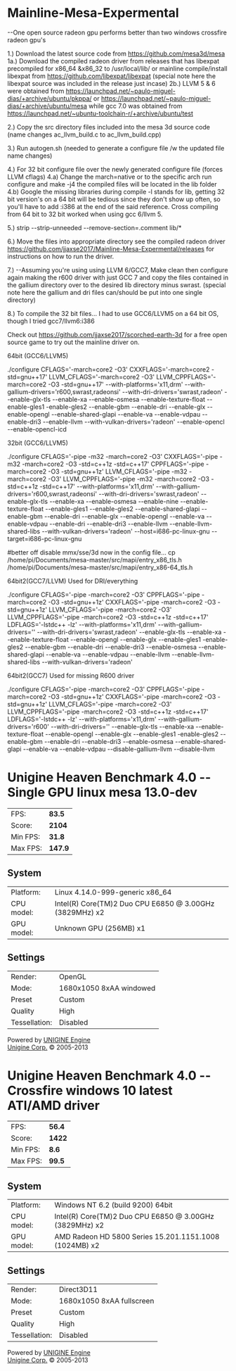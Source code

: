 # Mainline-Mesa-Expermental

--One open source radeon gpu performs better than two windows crossfire radeon gpu's

1.) Download the latest source code from https://github.com/mesa3d/mesa
1a.) Download the compiled radeon driver from releases that has libexpat precompiled for x86_64 &x86_32 to /usr/local/lib/ or mainline compile/install libexpat from https://github.com/libexpat/libexpat (special note here the libexpat source was included in the release just incase)
2b.) LLVM 5 & 6 were obtained from https://launchpad.net/~paulo-miguel-dias/+archive/ubuntu/pkppa/ or https://launchpad.net/~paulo-miguel-dias/+archive/ubuntu/mesa  while gcc 7.0 was obtained from https://launchpad.net/~ubuntu-toolchain-r/+archive/ubuntu/test

2.) Copy the src directory files included into the mesa 3d source code (name changes ac_llvm_build.c to ac_llvm_build.cpp)

3.) Run autogen.sh (needed to generate a configure file /w the updated file name changes)

4.) For 32 bit configure file over the newly generated configure file (forces LLVM cflags) 4.a) Change the march=native or to the specific arch run configure and make -j4 the compiled files will be located in the lib folder 4.b) Google the missing libraries during compile -l stands for lib, getting 32 bit version's on a 64 bit will be tedious since they don't show up often, so you'll have to add :i386 at the end of the said reference. Cross compiling from 64 bit to 32 bit worked when using gcc 6/llvm 5.

5.) strip --strip-unneeded --remove-section=.comment lib/*

6.) Move the files into appropriate directory see the compiled radeon driver https://github.com/jjaxse2017/Mainline-Mesa-Expermental/releases for instructions on how to run the driver.

7.) --Assuming you're using using LLVM 6/GCC7, Make clean then configure again making the r600 driver with just GCC 7 and copy the files contained in the gallium directory over to the desired lib directory minus swrast. (special note here the gallium and dri files can/should be put into one single directory)

8.) To compile the 32 bit files... I had to use GCC6/LLVM5 on a 64 bit OS, though I tried gcc7/llvm6:i386

Check out https://github.com/jjaxse2017/scorched-earth-3d for a free open source game to try out the mainline driver on. 

64bit (GCC6/LLVM5)

./configure CFLAGS='-march=core2 -O3' CXXFLAGS='-march=core2 -std=gnu++17' LLVM_CFLAGS='-march=core2 -O3' LLVM_CPPFLAGS='-march=core2 -O3 -std=gnu++17' --with-platforms='x11,drm' --with-gallium-drivers='r600,swrast,radeonsi' --with-dri-drivers='swrast,radeon' --enable-glx-tls --enable-xa --enable-osmesa --enable-texture-float --enable-gles1 -enable-gles2 --enable-gbm --enable-dri  --enable-glx --enable-opengl --enable-shared-glapi --enable-va --enable-vdpau --enable-dri3 --enable-llvm --with-vulkan-drivers='radeon' --enable-opencl --enable-opencl-icd



32bit (GCC6/LLVM5)

./configure CFLAGS='-pipe -m32 -march=core2 -O3' CXXFLAGS='-pipe -m32 -march=core2 -O3 -std=c++1z -std=c++17' CPPFLAGS='-pipe -march=core2 -O3 -std=gnu++1z' LLVM_CFLAGS='-pipe -m32 -march=core2 -O3' LLVM_CPPFLAGS='-pipe -m32 -march=core2 -O3 -std=c++1z -std=c++17' --with-platforms='x11,drm' --with-gallium-drivers='r600,swrast,radeonsi' --with-dri-drivers='swrast,radeon' --enable-glx-tls --enable-xa --enable-osmesa --enable-nine --enable-texture-float --enable-gles1 --enable-gles2 --enable-shared-glapi --enable-gbm --enable-dri  --enable-glx --enable-opengl --enable-va --enable-vdpau --enable-dri --enable-dri3 --enable-llvm --enable-llvm-shared-libs --with-vulkan-drivers='radeon' --host=i686-pc-linux-gnu --target=i686-pc-linux-gnu

#better off disable mmx/sse/3d now in the config file... cp /home/pi/Documents/mesa-master/src/mapi/entry_x86_tls.h /home/pi/Documents/mesa-master/src/mapi/entry_x86-64_tls.h

64bit2(GCC7/LLVM) Used for DRI/everything

./configure CFLAGS='-pipe -march=core2 -O3' CPPFLAGS='-pipe -march=core2 -O3 -std=gnu++1z' CXXFLAGS='-pipe -march=core2 -O3 -std=gnu++1z' LLVM_CFLAGS='-pipe -march=core2 -O3' LLVM_CPPFLAGS='-pipe -march=core2 -O3 -std=c++1z -std=c++17' LDFLAGS='-lstdc++ -lz' --with-platforms='x11,drm' --with-gallium-drivers='' --with-dri-drivers='swrast,radeon' --enable-glx-tls --enable-xa --enable-texture-float --enable-opengl --enable-glx --enable-gles1 -enable-gles2 --enable-gbm --enable-dri --enable-dri3  --enable-osmesa --enable-shared-glapi --enable-va --enable-vdpau  --enable-llvm --enable-llvm-shared-libs --with-vulkan-drivers='radeon'

64bit2(GCC7) Used for missing R600 driver

./configure CFLAGS='-pipe -march=core2 -O3' CPPFLAGS='-pipe -march=core2 -O3 -std=gnu++1z' CXXFLAGS='-pipe -march=core2 -O3 -std=gnu++1z' LLVM_CFLAGS='-pipe -march=core2 -O3' LLVM_CPPFLAGS='-pipe -march=core2 -O3 -std=c++1z -std=c++17' LDFLAGS='-lstdc++ -lz' --with-platforms='x11,drm' --with-gallium-drivers='r600' --with-dri-drivers='' --enable-glx-tls --enable-xa --enable-texture-float --enable-opengl --enable-glx --enable-gles1 -enable-gles2 --enable-gbm --enable-dri --enable-dri3  --enable-osmesa --enable-shared-glapi --enable-va --enable-vdpau --disable-gallium-llvm --disable-llvm


<?xml version="1.0" encoding="utf-8" standalone="yes"?>
<!DOCTYPE html PUBLIC "-//W3C//DTD XHTML 1.0 Strict//EN" "http://www.w3.org/TR/xhtml1/DTD/xhtml1-strict.dtd">
<html><head>

<h1>Unigine Heaven Benchmark 4.0 -- Single GPU linux mesa 13.0-dev</h1>
<table class="result">
<tr><td class="right">FPS:</td><td><div class="orange"><strong>83.5</strong></div></td></tr>
<tr><td class="right">Score:</td><td><div class="orange"><strong>2104</strong></div></td></tr>
<tr><td class="right">Min FPS:</td><td><div class="orange"><strong>31.8</strong></div></td></tr>
<tr><td class="right">Max FPS:</td><td><div class="orange"><strong>147.9</strong></div></td></tr>
</table>
<h2>System</h2>
<table class="detail">
<tr><td class="right">Platform:</td><td><div class="highlight">Linux 4.14.0-999-generic x86_64</div></td></tr>
<tr><td class="right">CPU model:</td><td><div class="highlight">Intel(R) Core(TM)2 Duo CPU     E6850  @ 3.00GHz (3829MHz) x2</div></td></tr>
<tr><td class="right">GPU model:</td><td><div class="highlight">Unknown GPU (256MB) x1</div></td></tr>
</table>
<h2>Settings</h2>
<table class="detail">
<tr><td class="right">Render:</td><td><div class="highlight">OpenGL</div></td></tr>
<tr><td class="right">Mode:</td><td><div class="highlight">1680x1050 8xAA windowed</div></td></tr>
<tr><td class="right">Preset</td><td><div class="highlight">Custom</div></td></tr>
<tr><td class="right">Quality</td><td><div class="highlight">High</div></td></tr>
<tr><td class="right">Tessellation:</td><td>Disabled</td></tr>
</table>
<div class="engine">Powered by <a href="http://unigine.com/products/unigine/">UNIGINE Engine</a></div>
<div class="copyright"><a href="http://unigine.com/">Unigine Corp.</a> &copy; 2005-2013</div>
</body></html>


<?xml version="1.0" encoding="utf-8" standalone="yes"?>
<!DOCTYPE html PUBLIC "-//W3C//DTD XHTML 1.0 Strict//EN" "http://www.w3.org/TR/xhtml1/DTD/xhtml1-strict.dtd">
<html><head>

<h1>Unigine Heaven Benchmark 4.0 -- Crossfire windows 10 latest ATI/AMD driver</h1>
<table class="result">
<tr><td class="right">FPS:</td><td><div class="orange"><strong>56.4</strong></div></td></tr>
<tr><td class="right">Score:</td><td><div class="orange"><strong>1422</strong></div></td></tr>
<tr><td class="right">Min FPS:</td><td><div class="orange"><strong>8.6</strong></div></td></tr>
<tr><td class="right">Max FPS:</td><td><div class="orange"><strong>99.5</strong></div></td></tr>
</table>
<h2>System</h2>
<table class="detail">
<tr><td class="right">Platform:</td><td><div class="highlight">Windows NT 6.2 (build 9200) 64bit</div></td></tr>
<tr><td class="right">CPU model:</td><td><div class="highlight">Intel(R) Core(TM)2 Duo CPU     E6850  @ 3.00GHz (3829MHz) x2</div></td></tr>
<tr><td class="right">GPU model:</td><td><div class="highlight">AMD Radeon HD 5800 Series 15.201.1151.1008 (1024MB) x2</div></td></tr>
</table>
<h2>Settings</h2>
<table class="detail">
<tr><td class="right">Render:</td><td><div class="highlight">Direct3D11</div></td></tr>
<tr><td class="right">Mode:</td><td><div class="highlight">1680x1050 8xAA fullscreen</div></td></tr>
<tr><td class="right">Preset</td><td><div class="highlight">Custom</div></td></tr>
<tr><td class="right">Quality</td><td><div class="highlight">High</div></td></tr>
<tr><td class="right">Tessellation:</td><td>Disabled</td></tr>
</table>
<div class="engine">Powered by <a href="http://unigine.com/products/unigine/">UNIGINE Engine</a></div>
<div class="copyright"><a href="http://unigine.com/">Unigine Corp.</a> &copy; 2005-2013</div>
</body></html>

